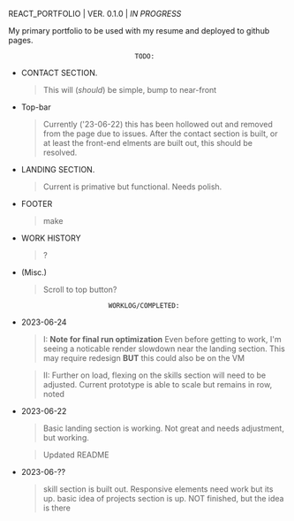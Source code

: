 REACT_PORTFOLIO | VER. 0.1.0 | *IN PROGRESS*

My primary portfolio to be used with my resume and deployed to github pages.


                                    TODO: 

* CONTACT SECTION.
   > This will (*should*) be simple, bump to near-front 

* Top-bar
   > Currently ('23-06-22) this has been hollowed out and removed from the 
   > page due to issues. After the contact section is built, or at least the 
   > front-end elments are built out, this should be resolved.

* LANDING SECTION. 
  > Current is primative but functional. Needs polish.

* FOOTER
    > make

* WORK HISTORY
   > ?


* (Misc.)
    > Scroll to top button?




                            WORKLOG/COMPLETED:
* 2023-06-24
    >I:
     >**Note for final run optimization**
    >Even before getting to work, I'm seeing a noticable render slowdown near
    >the landing section. This may require redesign **BUT** this could also be
    >on the VM
   

    >II:
    >Further on load, flexing on the skills section will need to be adjusted. 
    >Current prototype is able to scale but remains in row, noted



* 2023-06-22
    > Basic landing section is working. Not great and needs adjustment,
    > but working.

    >Updated README

* 2023-06-??
    >skill section is built out. Responsive elements need work but its up.
    >basic idea of projects section is up. NOT finished, but the idea is there

